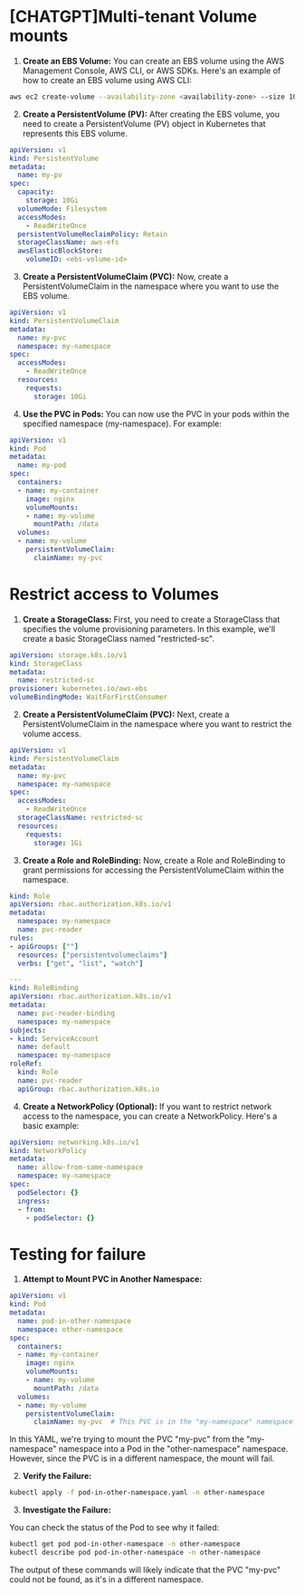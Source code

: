 <h1>[CHATGPT]Multi-tenant Volume mounts</h1>

1. **Create an EBS Volume:** You can create an EBS volume using the AWS Management Console, AWS CLI, or AWS SDKs. Here's an example of how to create an EBS volume using AWS CLI:

```bash
aws ec2 create-volume --availability-zone <availability-zone> --size 10 --volume-type gp2
```

2. **Create a PersistentVolume (PV):** After creating the EBS volume, you need to create a PersistentVolume (PV) object in Kubernetes that represents this EBS volume.

```yaml
apiVersion: v1
kind: PersistentVolume
metadata:
  name: my-pv
spec:
  capacity:
    storage: 10Gi
  volumeMode: Filesystem
  accessModes:
    - ReadWriteOnce
  persistentVolumeReclaimPolicy: Retain
  storageClassName: aws-efs
  awsElasticBlockStore:
    volumeID: <ebs-volume-id>
```

3. **Create a PersistentVolumeClaim (PVC):** Now, create a PersistentVolumeClaim in the namespace where you want to use the EBS volume.

```yaml
apiVersion: v1
kind: PersistentVolumeClaim
metadata:
  name: my-pvc
  namespace: my-namespace
spec:
  accessModes:
    - ReadWriteOnce
  resources:
    requests:
      storage: 10Gi
```

4. **Use the PVC in Pods:** You can now use the PVC in your pods within the specified namespace (my-namespace). For example:

```yaml
apiVersion: v1
kind: Pod
metadata:
  name: my-pod
spec:
  containers:
  - name: my-container
    image: nginx
    volumeMounts:
    - name: my-volume
      mountPath: /data
  volumes:
  - name: my-volume
    persistentVolumeClaim:
      claimName: my-pvc
```

# Restrict access to Volumes

1. **Create a StorageClass:** First, you need to create a StorageClass that specifies the volume provisioning parameters. In this example, we'll create a basic StorageClass named "restricted-sc".

```yaml
apiVersion: storage.k8s.io/v1
kind: StorageClass
metadata:
  name: restricted-sc
provisioner: kubernetes.io/aws-ebs
volumeBindingMode: WaitForFirstConsumer
```

2. **Create a PersistentVolumeClaim (PVC):** Next, create a PersistentVolumeClaim in the namespace where you want to restrict the volume access.

```yaml
apiVersion: v1
kind: PersistentVolumeClaim
metadata:
  name: my-pvc
  namespace: my-namespace
spec:
  accessModes:
    - ReadWriteOnce
  storageClassName: restricted-sc
  resources:
    requests:
      storage: 1Gi
```

3. **Create a Role and RoleBinding:** Now, create a Role and RoleBinding to grant permissions for accessing the PersistentVolumeClaim within the namespace.

```yaml
kind: Role
apiVersion: rbac.authorization.k8s.io/v1
metadata:
  namespace: my-namespace
  name: pvc-reader
rules:
- apiGroups: [""]
  resources: ["persistentvolumeclaims"]
  verbs: ["get", "list", "watch"]

---
kind: RoleBinding
apiVersion: rbac.authorization.k8s.io/v1
metadata:
  name: pvc-reader-binding
  namespace: my-namespace
subjects:
- kind: ServiceAccount
  name: default
  namespace: my-namespace
roleRef:
  kind: Role
  name: pvc-reader
  apiGroup: rbac.authorization.k8s.io
```

4. **Create a NetworkPolicy (Optional):** If you want to restrict network access to the namespace, you can create a NetworkPolicy. Here's a basic example:

```yaml
apiVersion: networking.k8s.io/v1
kind: NetworkPolicy
metadata:
  name: allow-from-same-namespace
  namespace: my-namespace
spec:
  podSelector: {}
  ingress:
  - from:
    - podSelector: {}
```

# Testing for failure

1. **Attempt to Mount PVC in Another Namespace:**

```yaml
apiVersion: v1
kind: Pod
metadata:
  name: pod-in-other-namespace
  namespace: other-namespace
spec:
  containers:
  - name: my-container
    image: nginx
    volumeMounts:
    - name: my-volume
      mountPath: /data
  volumes:
  - name: my-volume
    persistentVolumeClaim:
      claimName: my-pvc  # This PVC is in the "my-namespace" namespace
```

In this YAML, we're trying to mount the PVC "my-pvc" from the "my-namespace" namespace into a Pod in the "other-namespace" namespace. However, since the PVC is in a different namespace, the mount will fail.

2. **Verify the Failure:**

```bash
kubectl apply -f pod-in-other-namespace.yaml -n other-namespace
```

3. **Investigate the Failure:**

You can check the status of the Pod to see why it failed:

```bash
kubectl get pod pod-in-other-namespace -n other-namespace
kubectl describe pod pod-in-other-namespace -n other-namespace
```

The output of these commands will likely indicate that the PVC "my-pvc" could not be found, as it's in a different namespace.